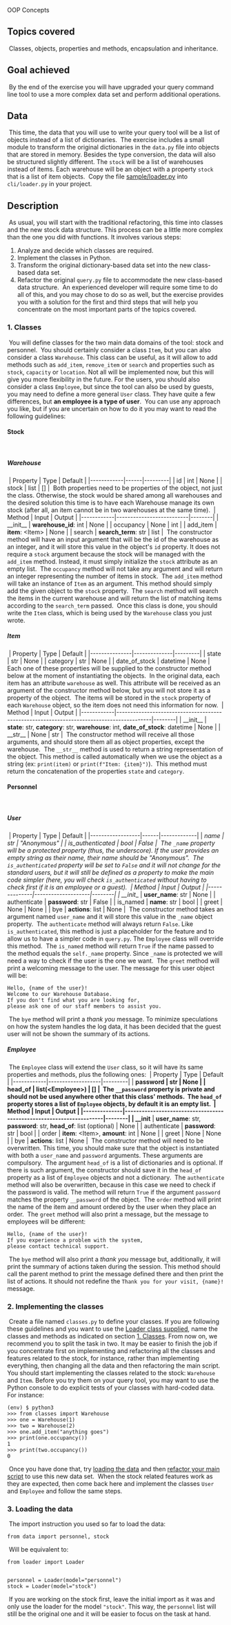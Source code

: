  OOP Concepts
​
## Topics covered
​
Classes, objects, properties and methods, encapsulation and inheritance.
​
## Goal achieved
​
By the end of the exercise you will have upgraded your query command line tool to use a more complex data set and perform additional operations.
​
​
## Data
​
This time, the data that you will use to write your query tool will be a list of objects instead of a list of dictionaries.
​
The exercise includes a small module to transform the original dictionaries in the `data.py` file into objects that are stored in memory.
​
Besides the type conversion, the data will also be structured slightly different. The `stock` will be a list of warehouses instead of items. Each warehouse will be an object with a property `stock` that is a list of item objects.
​
Copy the file [sample/loader.py](sample/loader.py) into `cli/loader.py` in your project.
​
## Description
​
As usual, you will start with the traditional refactoring, this time into classes and the new stock data structure. This process can be a little more complex than the one you did with functions. It involves various steps:
​
1. Analyze and decide which classes are required.
1. Implement the classes in Python.
1. Transform the original dictionary-based data set into the new class-based data set.
1. Refactor the original `query.py` file to accommodate the new class-based data structure.
​
An experienced developer will require some time to do all of this, and you may chose to do so as well, but the exercise provides you with a solution for the first and third steps that will help you concentrate on the most important parts of the topics covered.
​
### 1. Classes
​
You will define classes for the two main data domains of the tool: stock and personnel.
​
You should certainly consider a class `Item`, but you can also consider a class `Warehouse`. This class can be useful, as it will allow to add methods such as `add_item`, `remove_item` or `search` and properties such as `stock`, `capacity` or `location`. Not all will be implemented now, but this will give you more flexibility in the future.
​
For the users, you should also consider a class `Employee`, but since the tool can also be used by guests, you may need to define a more general `User` class. They have quite a few differences, but **an employee is a type of user**.
​
You can use any approach you like, but if you are uncertain on how to do it you may want to read the following guidelines:
​
#### Stock
​
##### Warehouse
​
| Property   | Type | Default |
|------------|------|---------|
| id         | int  | None    |
| stock      | list | []      |
​
Both properties need to be properties of the object, not just the class. Otherwise, the stock would be shared among all warehouses and the desired solution this time is to have each Warehouse manage its own stock (after all, an item cannot be in two warehouses at the same time).
​
| Method     | Input                    | Output |
|------------|--------------------------|--------|
| \_\_init__ | **warehouse_id**: int    | None   |
| occupancy  | None                     | int    |
| add_item   | **item**: \<Item>        | None   |
| search     | **search_term**: str     | list   |
​
The constructor method will have an input argument that will be the id of the warehouse as an integer, and it will store this value in the object's `id` property. It does not require a `stock` argument because the stock will be managed with the `add_item` method. Instead, it must simply initialize the `stock` attribute as an empty list.
​
The `occupancy` method will not take any argument and will return an integer representing the number of items in stock.
​
The `add_item` method will take an instance of `Item` as an argument. This method should simply add the given object to the `stock` property.
​
The `search` method will search the items in the current warehouse and will return the list of matching items according to the `search_term` passed.
​
Once this class is done, you should write the `Item` class, which is being used by the `Warehouse` class you just wrote.
​
##### Item
​
| Property      | Type         | Default |
|---------------|--------------|---------|
| state         | str          | None    |
| category      | str          | None    |
| date_of_stock | datetime     | None    |
​
Each one of these properties will be supplied to the constructor method below at the moment of instantiating the objects.
​
In the original data, each item has an attribute `warehouse` as well. This attribute will be received as an argument of the constructor method below, but you will not store it as a property of the object.
​
The items will be stored in the `stock` property of each `Warehouse` object, so the item does not need this information for now.
​
| Method     | Input                                                                                    | Output |
|------------|------------------------------------------------------------------------------------------|--------|
| \_\_init__ | **state**: str, **category**: str, **warehouse**: int, **date_of_stock**: datetime | None   |
| \_\_str__  | None                                                                                     | str    |
​
The constructor method will receive all those arguments, and should store them all as object properties, except the warehouse.
​
The `__str__` method is used to return a string representation of the object. This method is called automatically when we use the object as a string (ex: `print(item)` or `print(f"Item: {item}")`).
​
This method must return the concatenation of the properties `state` and `category`.
​
#### Personnel
​
##### User
​
| Property         | Type | Default     |
|------------------|------|-------------|
| _name            | str  | "Anonymous" |
| is_authenticated | bool | False       |
​
The `_name` property will be a protected property (thus, the underscore). If the user provides an empty string as their name, their name should be "Anonymous".
​
The `is_authenticated` property will be set to `False` and it will not change for the standard users, but it will still be defined as a property to make the main code simpler (here, you will check `is_authenticated` without having to check first if it is an employee or a guest).
​
| Method       | Input              | Output |
|--------------|--------------------|--------|
| \_\_init__   | **user_name**: str | None   |
| authenticate | **password**: str  | False  |
| is_named     | **name**: str      | bool   |
| greet        | None               | None   |
| bye          | **actions**: list  | None   |
​
The constructor method takes an argument named `user_name` and it will store this value in the `_name` object property.
​
The `authenticate` method will always return `False`. Like `is_authenticated`, this method is just a placeholder for the feature and to allow us to have a simpler code in `query.py`. The `Employee` class will override this method.
​
The `is_named` method will return `True` if the name passed to the method equals the `self._name` property. Since `_name` is protected we will need a way to check if the user is the one we want.
​
The `greet` method will print a welcoming message to the user. The message for this user object will be:
​
```
Hello, {name of the user}!
Welcome to our Warehouse Database.
If you don't find what you are looking for,
please ask one of our staff members to assist you.
```
​
The `bye` method will print a *thank you* message. To minimize speculations on how the system handles the log data, it has been decided that the guest user will not be shown the summary of its actions.
​
##### Employee
​
The `Employee` class will extend the `User` class, so it will have its same properties and methods, plus the following ones:
​
| Property   | Type              | Default |
|------------|-------------------|---------|
| __password | str               | None    |
| head_of    | list(\<Employee>) | []      |
​
The `__password` property is private and should not be used anywhere other that this class' methods.
​
The `head_of` property stores a list of `Employee` objects, by default it is an empty list.
​
| Method       | Input                                                               | Output |
|--------------|---------------------------------------------------------------------|--------|
| \_\_init__   | **user_name**: str, **password**: str, **head_of**: list (optional) | None   |
| authenticate | **password**: str                                                   | bool   |
| order        | **item**: \<Item>, **amount**: int                                  | None   |
| greet        | None                                                                | None   |
| bye          | **actions**: list                                                   | None   |
​
The constructor method will need to be overwritten. This time, you should make sure that the object is instantiated with both a `user_name` and `password` arguments. These arguments are compulsory.
​
The argument `head_of` is a list of dictionaries and is optional. If there is such argument, the constructor should save it in the `head_of` property as a list of `Employee` objects and not a dictionary.
​
The `authenticate` method will also be overwritten, because in this case we need to check if the password is valid. The method will return `True` if the argument `password` matches the property `__password` of the object.
​
The `order` method will print the name of the item and amount ordered by the user when they place an order.
​
The `greet` method will also print a message, but the message to employees will be different:
​
```
Hello, {name of the user}!
If you experience a problem with the system,
please contact technical support.
```
​
The `bye` method will also print a *thank you* message but, additionally, it will print the summary of actions taken during the session. This method should call the parent method to print the message defined there and then print the list of actions. It should not redefine the `Thank you for your visit, {name}!` message.
​
### 2. Implementing the classes
​
Create a file named `classes.py` to define your classes. If you are following these guidelines and you want to use the [Loader class supplied](sample/loader.py), name the classes and methods as indicated on section [1. Classes](#1-classes).
​
From now on, we recommend you to split the task in two. It may be easier to finish the job if you concentrate first on implementing and refactoring all the classes and features related to the stock, for instance, rather than implementing everything, then changing all the data and then refactoring the main script.
​
You should start implementing the classes related to the stock: `Warehouse` and `Item`. Before you try them on your query tool, you may want to use the Python console to do explicit tests of your classes with hard-coded data. For instance:
​
```
(env) $ python3
>>> from classes import Warehouse
>>> one = Warehouse(1)
>>> two = Warehouse(2)
>>> one.add_item("anything goes")
>>> print(one.occupancy())
1
>>> print(two.occupancy())
0
```
​
Once you have done that, try [loading the data](#3-loading-the-data) and then [refactor your main script](#4-refactoring) to use this new data set.
​
When the stock related features work as they are expected, then come back here and implement the classes `User` and `Employee` and follow the same steps.
​
### 3. Loading the data
​
The import instruction you used so far to load the data:
​
```
from data import personnel, stock
```
​
Will be equivalent to:
​
```
from loader import Loader
​
​
personnel = Loader(model="personnel")
stock = Loader(model="stock")
```
​
If you are working on the stock first, leave the initial import as it was and only use the loader for the model `"stock"`. This way, the `personnel` list will still be the original one and it will be easier to focus on the task at hand.
